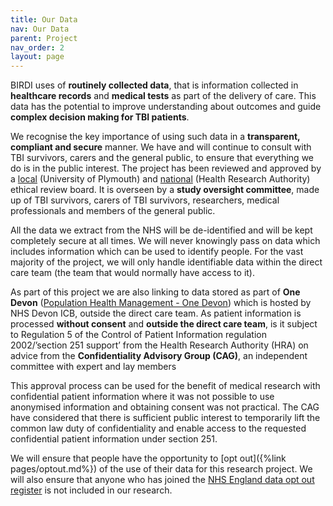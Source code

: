 ```yaml
---
title: Our Data
nav: Our Data
parent: Project
nav_order: 2
layout: page
---
```


BIRDI uses of **routinely collected data**, that is information collected in **healthcare records** and **medical tests** as part of the delivery of care. This data has the potential to improve understanding about outcomes and guide **complex decision making for TBI patients**.

We recognise the key importance of using such data in a **transparent, compliant and secure** manner. We have and will continue to consult with TBI survivors, carers and the general public, to ensure that everything we do is in the public interest. The project has been reviewed and approved by a [local](https://www.plymouth.ac.uk/research/governance/research-ethics-policy) (University of Plymouth) and [national](https://www.hra.nhs.uk/approvals-amendments/what-approvals-do-i-need/research-ethics-committee-review/) (Health Research Authority) ethical review board. It is overseen by a **study oversight committee**, made up of TBI survivors, carers of TBI survivors, researchers, medical professionals and members of the general public.

All the data we extract from the NHS will be de-identified and will be kept completely secure at all times. We will never knowingly pass on data which includes information which can be used to identify people. For the vast majority of the project, we will only handle identifiable data within the direct care team (the team that would normally have access to it).

As part of this project we are also linking to data stored as part of **One Devon** ([Population Health Management - One Devon](https://onedevon.org.uk/our-work/services-and-support/population-health-management/)) which is hosted by NHS Devon ICB, outside the direct care team. As patient information is processed **without consent** and **outside the direct care team**, is it subject to Regulation 5 of the Control of Patient Information regulation 2002/’section 251 support’ from the Health Research Authority (HRA) on advice from the **Confidentiality Advisory Group (CAG)**, an independent committee with expert and lay members

This approval process can be used for the benefit of medical research with confidential patient information where it was not possible to use anonymised information and obtaining consent was not practical. The CAG have considered that there is sufficient public interest to temporarily lift the common law duty of confidentiality and enable access to the requested confidential patient information under section 251.

We will ensure that people have the opportunity to [opt out]({%link pages/optout.md%}) of the use of their data for this research project. We will also ensure that anyone who has joined the [NHS England data opt out register](https://digital.nhs.uk/services/national-data-opt-out) is not included in our research.
